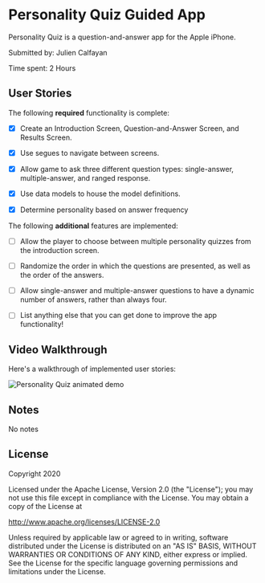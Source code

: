# Personality Quiz Guided App

Personality Quiz is a question-and-answer app for the Apple iPhone.

Submitted by: Julien Calfayan

Time spent: 2 Hours

## User Stories

The following **required** functionality is complete:

* [x] Create an Introduction Screen, Question-and-Answer Screen, and Results Screen.

* [x] Use segues to navigate between screens.

* [x] Allow game to ask three different question types: single-answer, multiple-answer, and ranged response.

* [x] Use data models to house the model definitions.

* [x] Determine personality based on answer frequency

The following **additional** features are implemented:

* [ ] Allow the player to choose between multiple personality quizzes from the introduction screen.

* [ ] Randomize the order in which the questions are presented, as well as the order of the answers.

* [ ] Allow single-answer and multiple-answer questions to have a dynamic number of answers, rather than always four.

* [ ] List anything else that you can get done to improve the app functionality!

## Video Walkthrough 

Here's a walkthrough of implemented user stories:

<img src='http://g.recordit.co/3nw81WO8bN.gif' title='Personality Quiz animated demo' alt='Personality Quiz animated demo' />

## Notes

No notes

## License

Copyright 2020 <name>

Licensed under the Apache License, Version 2.0 (the "License");
you may not use this file except in compliance with the License.
You may obtain a copy of the License at

http://www.apache.org/licenses/LICENSE-2.0

Unless required by applicable law or agreed to in writing, software
distributed under the License is distributed on an "AS IS" BASIS,
WITHOUT WARRANTIES OR CONDITIONS OF ANY KIND, either express or implied.
See the License for the specific language governing permissions and
limitations under the License.
